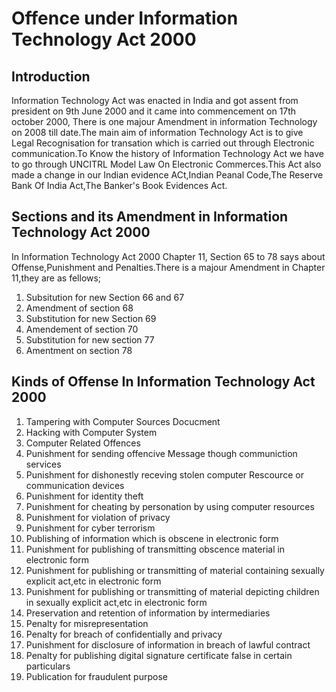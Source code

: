 # Offence under Information Technology Act 2000

## Introduction

Information Technology Act was enacted in India and got assent from president on 9th June 2000 and it came into commencement on 17th october 2000, There is one majour Amendment in information Technology on 2008 till date.The main aim of information Technology Act is to give Legal Recognisation for transation which is carried out through Electronic communication.To Know the history of Information Technology Act we have to go through UNCITRL Model Law On Electronic Commerces.This Act also made a change in our Indian evidence ACt,Indian Peanal Code,The Reserve Bank Of India Act,The Banker's Book Evidences Act.

## Sections and its Amendment in Information Technology Act 2000

In Information Technology Act 2000 Chapter 11, Section 65 to 78 says about Offense,Punishment and Penalties.There is a majour Amendment in Chapter 11,they are as fellows;
1. Subsitution for new Section 66 and 67 
2. Amendment of section 68
3. Substitution for new Section 69
4. Amendement of section 70
5. Substitution for new section 77
6. Amentment on section 78

## Kinds of Offense In Information Technology Act 2000

1. Tampering with Computer Sources Docucment
2. Hacking with Computer System
3. Computer Related Offences
4. Punishment for sending offencive Message though communiction services
5. Punishment for dishonestly receving stolen computer Rescource or communication devices
6. Punishment for identity theft
7. Punishment for cheating by personation by using computer resources
8. Punishment for violation of privacy
9. Punishment for cyber terrorism
10. Publishing of information which is obscene in electronic form
11. Punishment for publishing of transmitting obscence material in electronic form
12. Punishment for publishing or transmitting of material containing sexually explicit act,etc in electronic form
13. Punishment for publishing or transmitting of material depicting children in sexually explicit act,etc in electronic form
14. Preservation and retention of information by intermediaries
15. Penalty for misrepresentation
16. Penalty for breach of confidentially and privacy
17. Punishment for disclosure of information in breach of lawful contract
18.  Penalty for publishing digital signature certificate false in certain particulars
19. Publication for fraudulent purpose

